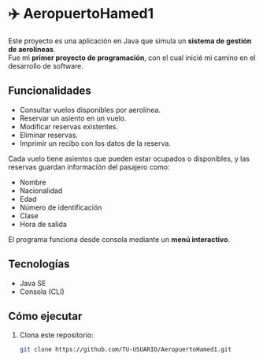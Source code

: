 # ✈️ AeropuertoHamed1

Este proyecto es una aplicación en Java que simula un **sistema de gestión de aerolíneas**.  
Fue mi **primer proyecto de programación**, con el cual inicié mi camino en el desarrollo de software.

## Funcionalidades

- Consultar vuelos disponibles por aerolínea.  
- Reservar un asiento en un vuelo.  
- Modificar reservas existentes.  
- Eliminar reservas.  
- Imprimir un recibo con los datos de la reserva.  

Cada vuelo tiene asientos que pueden estar ocupados o disponibles, y las reservas guardan información del pasajero como:

- Nombre  
- Nacionalidad  
- Edad  
- Número de identificación  
- Clase  
- Hora de salida  

El programa funciona desde consola mediante un **menú interactivo**.

## Tecnologías

- Java SE  
- Consola (CLI)

## Cómo ejecutar

1. Clona este repositorio:
   ```bash
   git clone https://github.com/TU-USUARIO/AeropuertoHamed1.git
